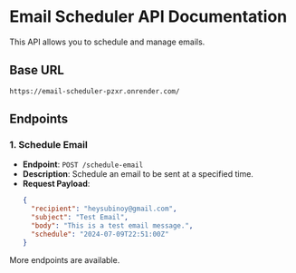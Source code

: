 # Email Scheduler API Documentation

This API allows you to schedule and manage emails.

## Base URL
`https://email-scheduler-pzxr.onrender.com/`

## Endpoints

### 1. Schedule Email

- **Endpoint**: `POST /schedule-email`
- **Description**: Schedule an email to be sent at a specified time.
- **Request Payload**:
  ```json
  {
    "recipient": "heysubinoy@gmail.com",
    "subject": "Test Email",
    "body": "This is a test email message.",
    "schedule": "2024-07-09T22:51:00Z"
  }
More endpoints are available.

